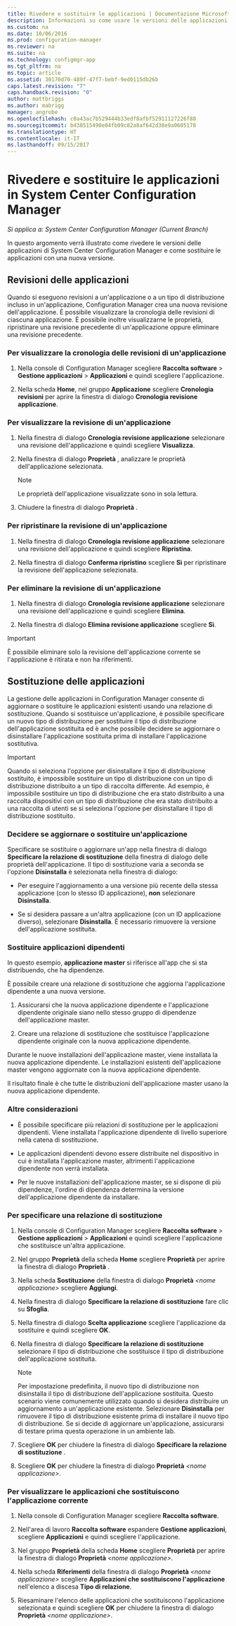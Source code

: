 ```yaml
---
title: Rivedere e sostituire le applicazioni | Documentazione Microsoft
description: Informazioni su come usare le versioni delle applicazioni in System Center Configuration Manager e sostituire le applicazioni.
ms.custom: na
ms.date: 10/06/2016
ms.prod: configuration-manager
ms.reviewer: na
ms.suite: na
ms.technology: configmgr-app
ms.tgt_pltfrm: na
ms.topic: article
ms.assetid: 30170d70-489f-47f7-bebf-9ed0115db26b
caps.latest.revision: "7"
caps.handback.revision: "0"
author: mattbriggs
ms.author: mabrigg
manager: angrobe
ms.openlocfilehash: c0a43ac7b529444b33edf8afbf52911127226f88
ms.sourcegitcommit: b438515490e04fb09c82a8af642d38e9a0605178
ms.translationtype: HT
ms.contentlocale: it-IT
ms.lasthandoff: 09/15/2017
---
```

# <a name="revise-and-supersede-applications-in-system-center-configuration-manager"></a>Rivedere e sostituire le applicazioni in System Center Configuration Manager

*Si applica a: System Center Configuration Manager (Current Branch)*

In questo argomento verrà illustrato come rivedere le versioni delle applicazioni di System Center Configuration Manager e come sostituire le applicazioni con una nuova versione.  

##  <a name="application-revisions"></a>Revisioni delle applicazioni  
 Quando si eseguono revisioni a un'applicazione o a un tipo di distribuzione incluso in un'applicazione, Configuration Manager crea una nuova revisione dell'applicazione. È possibile visualizzare la cronologia delle revisioni di ciascuna applicazione. È possibile inoltre visualizzarne le proprietà, ripristinare una revisione precedente di un'applicazione oppure eliminare una revisione precedente.  

### <a name="to-display-an-application-revision-history"></a>Per visualizzare la cronologia delle revisioni di un'applicazione  

1.  Nella console di Configuration Manager scegliere **Raccolta software**  > **Gestione applicazioni** > **Applicazioni** e quindi scegliere l'applicazione.  

3.  Nella scheda **Home**, nel gruppo **Applicazione** scegliere **Cronologia revisioni** per aprire la finestra di dialogo **Cronologia revisione applicazione**.  

### <a name="to-view-an-application-revision"></a>Per visualizzare la revisione di un'applicazione  

1.  Nella finestra di dialogo **Cronologia revisione applicazione** selezionare una revisione dell'applicazione e quindi scegliere **Visualizza**.  

2.  Nella finestra di dialogo **Proprietà** , analizzare le proprietà dell'applicazione selezionata.  

    > [!NOTE]  
    >  Le proprietà dell'applicazione visualizzate sono in sola lettura.  

3.  Chiudere la finestra di dialogo **Proprietà** .  

### <a name="to-restore-an-application-revision"></a>Per ripristinare la revisione di un'applicazione  

1.  Nella finestra di dialogo **Cronologia revisione applicazione** selezionare una revisione dell'applicazione e quindi scegliere **Ripristina**.  

2.  Nella finestra di dialogo **Conferma ripristino** scegliere **Sì** per ripristinare la revisione dell'applicazione selezionata.  

### <a name="to-delete-an-application-revision"></a>Per eliminare la revisione di un'applicazione  

1.  Nella finestra di dialogo **Cronologia revisione applicazione** selezionare una revisione dell'applicazione e quindi scegliere **Elimina**.  

2.  Nella finestra di dialogo **Elimina revisione applicazione** scegliere **Sì**.  

> [!IMPORTANT]  
>  È possibile eliminare solo la revisione dell'applicazione corrente se l'applicazione è ritirata e non ha riferimenti.  

##  <a name="application-supersedence"></a>Sostituzione delle applicazioni  
 La gestione delle applicazioni in Configuration Manager consente di aggiornare o sostituire le applicazioni esistenti usando una relazione di sostituzione. Quando si sostituisce un'applicazione, è possibile specificare un nuovo tipo di distribuzione per sostituire il tipo di distribuzione dell'applicazione sostituita ed è anche possibile decidere se aggiornare o disinstallare l'applicazione sostituita prima di installare l'applicazione sostitutiva.  

> [!IMPORTANT]  
>  Quando si seleziona l'opzione per disinstallare il tipo di distribuzione sostituito, è impossibile sostituire un tipo di distribuzione con un tipo di distribuzione distribuito a un tipo di raccolta differente.  Ad esempio, è impossibile sostituire un tipo di distribuzione che era stato distribuito a una raccolta dispositivi con un tipo di distribuzione che era stato distribuito a una raccolta di utenti se si seleziona l'opzione per disinstallare il tipo di distribuzione sostituito.  

### <a name="decide-whether-to-upgrade-or-replace-an-application"></a>Decidere se aggiornare o sostituire un'applicazione  
 Specificare se sostituire o aggiornare un'app nella finestra di dialogo **Specificare la relazione di sostituzione** della finestra di dialogo delle proprietà dell'applicazione. Il tipo di sostituzione varia a seconda se l'opzione **Disinstalla** è selezionata nella finestra di dialogo:  

-   Per eseguire l'aggiornamento a una versione più recente della stessa applicazione (con lo stesso ID applicazione), **non** selezionare **Disinstalla**.  

-   Se si desidera passare a un'altra applicazione (con un ID applicazione diverso), selezionare **Disinstalla**. È necessario rimuovere la versione dell'applicazione sostituita.  

### <a name="supersede-dependent-applications"></a>Sostituire applicazioni dipendenti  
 In questo esempio, **applicazione master** si riferisce all'app che si sta distribuendo, che ha dipendenze.  

 È possibile creare una relazione di sostituzione che aggiorna l'applicazione dipendente a una nuova versione.  

1.  Assicurarsi che la nuova applicazione dipendente e l'applicazione dipendente originale siano nello stesso gruppo di dipendenze dell'applicazione master.  

2.  Creare una relazione di sostituzione che sostituisce l'applicazione dipendente originale con la nuova applicazione dipendente.  

 Durante le nuove installazioni dell'applicazione master, viene installata la nuova applicazione dipendente. Le installazioni esistenti dell'applicazione master vengono aggiornate con la nuova applicazione dipendente.  

 Il risultato finale è che tutte le distribuzioni dell'applicazione master usano la nuova applicazione dipendente.  

### <a name="further-considerations"></a>Altre considerazioni  

-   È possibile specificare più relazioni di sostituzione per le applicazioni dipendenti. Viene installata l'applicazione dipendente di livello superiore nella catena di sostituzione.  

-   Le applicazioni dipendenti devono essere distribuite nel dispositivo in cui è installata l'applicazione master, altrimenti l'applicazione dipendente non verrà installata.  

-   Per le nuove installazioni dell'applicazione master, se si dispone di più dipendenze, l'ordine di dipendenza determina la versione dell'applicazione dipendente da installare.  

### <a name="to-specify-a-supersedence-relationship"></a>Per specificare una relazione di sostituzione  

1.  Nella console di Configuration Manager scegliere **Raccolta software**  > **Gestione applicazioni** > **Applicazioni** e quindi scegliere l'applicazione che sostituisce un'altra applicazione.  

3.  Nel gruppo **Proprietà** della scheda **Home** scegliere **Proprietà** per aprire la finestra di dialogo **Proprietà** <nome applicazione>.  

4.  Nella scheda **Sostituzione** della finestra di dialogo **Proprietà** *<nome applicazione\>* scegliere **Aggiungi**.  

5.  Nella finestra di dialogo **Specificare la relazione di sostituzione** fare clic su **Sfoglia**.  

6.  Nella finestra di dialogo **Scelta applicazione** scegliere l'applicazione da sostituire e quindi scegliere **OK**.  

7.  Nella finestra di dialogo **Specificare la relazione di sostituzione** selezionare il tipo di distribuzione che sostituisce il tipo di distribuzione dell'applicazione sostituita.  

    > [!NOTE]  
    >  Per impostazione predefinita, il nuovo tipo di distribuzione non disinstalla il tipo di distribuzione dell'applicazione sostituita. Questo scenario viene comunemente utilizzato quando si desidera distribuire un aggiornamento a un'applicazione esistente. Selezionare **Disinstalla** per rimuovere il tipo di distribuzione esistente prima di installare il nuovo tipo di distribuzione. Se si decide di aggiornare un'applicazione, assicurarsi di testare prima questa operazione in un ambiente lab.  

8.  Scegliere **OK** per chiudere la finestra di dialogo **Specificare la relazione di sostituzione** .  

9. Scegliere **OK** per chiudere la finestra di dialogo **Proprietà** *<nome applicazione\>*.  

### <a name="to-display-applications-that-supersede-the-current-application"></a>Per visualizzare le applicazioni che sostituiscono l'applicazione corrente  

1.  Nella console di Configuration Manager scegliere **Raccolta software**.  

2.  Nell'area di lavoro **Raccolta software** espandere **Gestione applicazioni**, scegliere **Applicazioni** e quindi scegliere l'applicazione.  

3.  Nel gruppo **Proprietà** della scheda **Home** scegliere **Proprietà** per aprire la finestra di dialogo **Proprietà** *<nome applicazione\>*.  

4.  Nella scheda **Riferimenti** della finestra di dialogo **Proprietà** *<nome applicazione\>* scegliere **Applicazioni che sostituiscono l'applicazione** nell'elenco a discesa **Tipo di relazione**.  

5.  Riesaminare l'elenco delle applicazioni che sostituiscono l'applicazione selezionata e quindi scegliere **OK** per chiudere la finestra di dialogo **Proprietà** *<nome applicazione\>*.  
